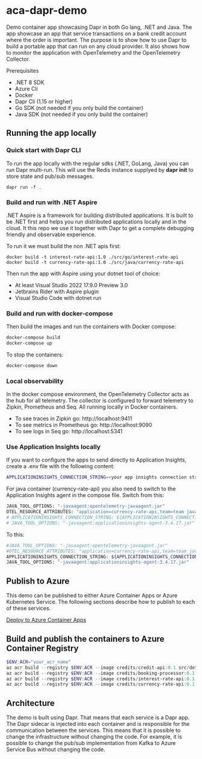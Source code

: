 # aca-dapr-demo
Demo container app showcasing Dapr in both Go lang, .NET and Java. The app showcase an app that service transactions on a bank credit account where the order is important. The purpose is to show how to use Dapr to build a portable app that can run on any cloud provider. It also shows how to monitor the application with OpenTelemetry and the OpenTelemetry Collector.

Prerequisites
* .NET 8 SDK
* Azure Cli
* Docker
* Dapr Cli (1.15 or higher)
* Go SDK (not needed if you only build the container)
* Java SDK (not needed if you only build the container)

## Running the app locally 

### Quick start with Dapr CLI

To run the app locally with the regular sdks (.NET, GoLang, Java) you can run Dapr multi-run.
This will use the Redis instance supplyed by **dapr init** to store state and pub/sub messages.

```pwsh
dapr run -f .
```

### Build and run with .NET Aspire

.NET Aspire is a framework for building distributed applications. It is built to be .NET first and helps you run distributed applications locally and in the cloud. It this repo we use it together with Dapr to get a complete debugging friendly and observable experience.

To run it we must build the non .NET apis first:

```pwsh
docker build -t interest-rate-api:1.0 ./src/go/interest-rate-api
docker build -t currency-rate-api:1.0 ./src/java/currency-rate-api
```

Then run the app with Aspire using your dotnet tool of choice:
* At least Visual Studio 2022 17.9.0 Preview 3.0
* Jetbrains Rider with Aspire plugin
* Visual Studio Code with dotnet run

### Build and run with docker-compose

Then build the images and run the containers with Docker compose:

```bash
docker-compose build
docker-compose up
```

To stop the containers:

```bash
docker-compose down
```

### Local observability

In the docker compose environment, the OpenTelemetry Collector acts as the hub for all telemetry. The collector is configured to forward telemetry to Zipkin, Prometheus and Seq. All running locally in Docker containers.

* To see traces in Zipkin go: http://localhost:9411
* To see metrics in Prometheus go: http://localhost:9090
* To see logs in Seq go: http://localhost:5341

### Use Application Insights locally

If you want to configure the apps to send directly to Application Insights, create a .env file with the following content:

```bash
APPLICATIONINSIGHTS_CONNECTION_STRING=<your app insights connection string>
```

For java container (currency-rate-api) you also need to switch to the Application Insights agent in the compose file.
Switch from this:
```bash
JAVA_TOOL_OPTIONS: "-javaagent:opentelemetry-javaagent.jar"
OTEL_RESOURCE_ATTRIBUTES: "application=currency-rate-api,team=team java"
# APPLICATIONINSIGHTS_CONNECTION_STRING: ${APPLICATIONINSIGHTS_CONNECTION_STRING}
# JAVA_TOOL_OPTIONS: "-javaagent:applicationinsights-agent-3.4.17.jar"
```

To this:
```bash
#JAVA_TOOL_OPTIONS: "-javaagent:opentelemetry-javaagent.jar"
#OTEL_RESOURCE_ATTRIBUTES: "application=currency-rate-api,team=team java"
APPLICATIONINSIGHTS_CONNECTION_STRING: ${APPLICATIONINSIGHTS_CONNECTION_STRING}
JAVA_TOOL_OPTIONS: "-javaagent:applicationinsights-agent-3.4.17.jar"
```

## Publish to Azure

This demo can be published to either Azure Container Apps or Azure Kubernetes Service. The following sections describe how to publish to each of these services.

[Deploy to Azure Container Apps](infrastructure/azure-container-apps/ReadMe.md)

## Build and publish the containers to Azure Container Registry

```powershell
$ENV:ACR="your_acr_name"
az acr build --registry $ENV:ACR --image credits/credit-api:0.1 src/dotnet/credit-api/.
az acr build --registry $ENV:ACR --image credits/booking-processor:0.1 src/dotnet/booking-processor/.
az acr build --registry $ENV:ACR --image credits/interest-rate-api:0.1 src/go/interest-rate-api/.
az acr build --registry $ENV:ACR --image credits/currency-rate-api:0.1 src/java/currency-rate-api/.
```

## Architecture

The demo is built using Dapr. That means that each service is a Dapr app. The Dapr sidecar is injected into each container and is responsible for the communication between the services. This means that it is possible to change the infrastructure without changing the code. For example, it is possible to change the pub/sub implementation from Kafka to Azure Service Bus without changing the code.

